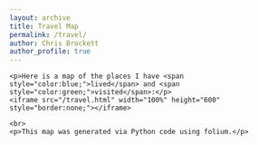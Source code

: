 ```yaml
---
layout: archive
title: Travel Map
permalink: /travel/
author: Chris Brockett
author_profile: true
---
```



<html lang="en">
<head>
    <meta charset="UTF-8">
    <meta name="viewport" content="width=device-width, initial-scale=1.0">
    <title>Travel Map</title>
</head>
<body>
    
    <p>Here is a map of the places I have <span style="color:blue;">lived</span> and <span style="color:green;">visited</span>:</p>
    <iframe src="/travel.html" width="100%" height="600" style="border:none;"></iframe>

    <br>
    <p>This map was generated via Python code using folium.</p>

</body>
</html>